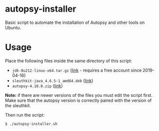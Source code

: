 # autopsy-installer
Basic script to automate the installation of Autopsy and other tools on Ubuntu.

# Usage
Place the following files inside the same directory of this script:
- `jdk-8u212-linux-x64.tar.gz` ([link](https://www.oracle.com/technetwork/java/javase/downloads/jdk8-downloads-2133151.html) - requires a free account since 2019-04-16)
- `sleuthkit-java_4.6.5-1_amd64.deb` ([link](https://github.com/sleuthkit/sleuthkit/releases/download/sleuthkit-4.6.5/sleuthkit-java_4.6.5-1_amd64.deb))
- `autopsy-4.10.0.zip` ([link](https://github.com/sleuthkit/autopsy/releases/download/autopsy-4.10.0/autopsy-4.10.0.zip))

**Note:** if there are newer versions of the files you must edit the script first. Make sure that the autopsy version is correctly paired with the version of the sleuthkit.

Then run the script:
```bash
$ ./autopsy-installer.sh
```



